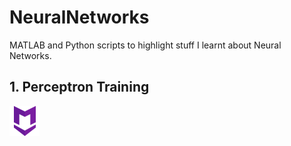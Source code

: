 # NeuralNetworks
MATLAB and Python scripts to highlight stuff I learnt about Neural Networks.

## 1. Perceptron Training
![alt text](https://github.com/adam-p/markdown-here/raw/master/src/common/images/icon48.png "Logo Title Text 1")
